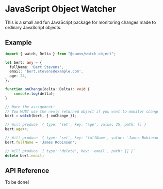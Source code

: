 # JavaScript Object Watcher

This is a small and fun JavaScript package for monitoring changes made to
ordinary JavaScript objects.

## Example

```ts
import { watch, Delta } from "@samvv/watch-object";

let bert: any = {
  fullName: 'Bert Stevens',
  email: 'bert.stevens@example.com',
  age: 24,
};

function onChange(delta: Delta): void {
    console.log(delta);
}

// Note the assignment!
// You MUST use the newly returned object if you want to monitor changes.
bert = watch(bert, { onChange });

// Will produce `{ type: 'set', key: 'age', value: 25, path: [] }`
bert.age++;

// Will produce `{ type: 'set', key: 'fullName', value: 'James Robinson', path: [] }`
bert.fullName = 'James Robinson';

// Will produce `{ type: 'delete', key: 'email', path: [] }`
delete bert.email;
```

## API Reference

To be done!
